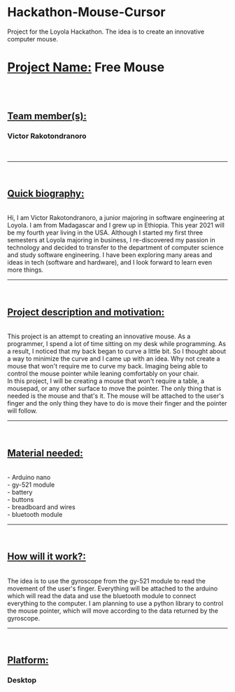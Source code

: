 # Hackathon-Mouse-Cursor
Project for the Loyola Hackathon. The idea is to create an innovative computer mouse.

<html>
  <h1><u><b>Project Name:</b></u> Free Mouse</h1>
  <br><br>
  <h2><u>Team member(s):</u> </h2><h3>Victor Rakotondranoro</h3>
  <br><hr><br>
  <h2><u>Quick biography:</u></h2><br>
  Hi, I am Victor Rakotondranoro, a junior majoring in software engineering at Loyola. I am from Madagascar and I grew up in Ethiopia. This year 2021 will be my fourth year living in the USA. Although I started my first three semesters at Loyola majoring in business, I re-discovered my passion in technology and decided to transfer to the department of computer science and study software engineering. I have been exploring many areas and ideas in tech (software and hardware), and I look forward to learn even more things.
  <br><hr><br>
  <h2><u>Project description and motivation:</u></h2><br>
  This project is an attempt to creating an innovative mouse. As a programmer, I spend a lot of time sitting on my desk while programming. As a result, I noticed that my back began to curve a little bit. So I thought about a way to minimize the curve and I came up with an idea. Why not create a mouse that won't require me to curve my back. Imaging being able to control the mouse pointer while leaning comfortably on your chair. 
  <br>In this project, I will be creating a mouse that won't require a table, a mousepad, or any other surface to move the pointer. The only thing that is needed is the mouse and that's it. The mouse will be attached to the user's finger and the only thing they have to do is move their finger and the pointer will follow.
  <br><hr><br>
  <h2><u>Material needed:</u></h2><br>
  - Arduino nano <br>
  - gy-521 module <br>
  - battery <br>
  - buttons <br>
  - breadboard and wires <br>
  - bluetooth module
  <br><hr><br>
  <h2><u>How will it work?:</u></h2><br>
  The idea is to use the gyroscope from the gy-521 module to read the movement of the user's finger. Everything will be attached to the arduino which will read the data and use the bluetooth module to connect everything to the computer. I am planning to use a python library to control the mouse pointer, which will move according to the data returned by the gyroscope.
  <br><hr><br>
  <h2><u>Platform:</u></h2> <h3>Desktop</h3><br>
  
</html>
